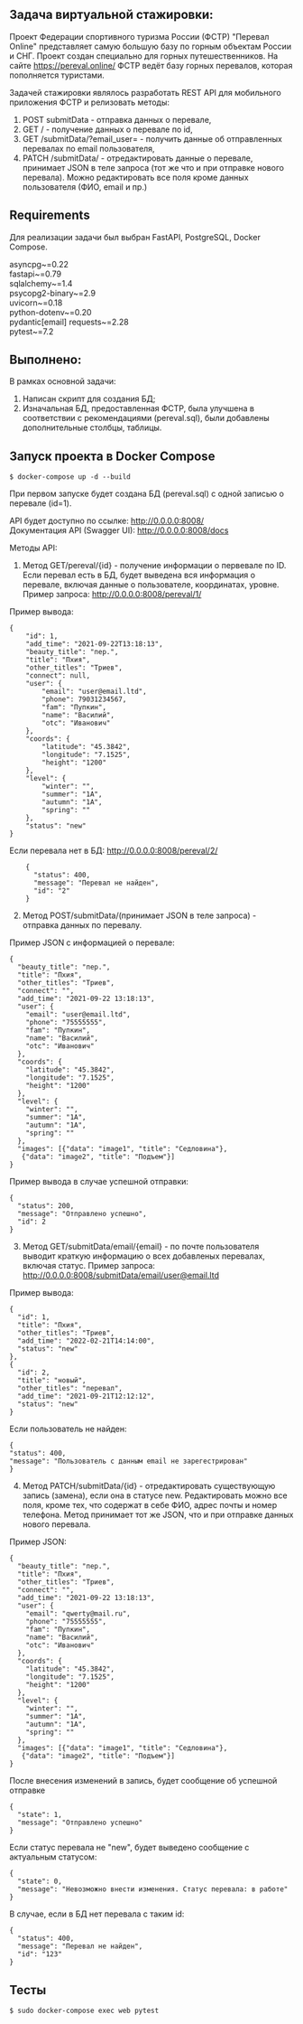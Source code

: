 ## Задача виртуальной стажировки:
Проект Федерации спортивного туризма России (ФСТР) "Перевал Online" представляет
самую большую базу по горным объектам России и СНГ. Проект создан
специально для горных путешественников.
На сайте https://pereval.online/ ФСТР ведёт базу горных перевалов,
которая пополняется туристами.

Задачей стажировки являлось разработать REST API для мобильного приложения ФСТР и релизовать методы:

1. POST submitData - отправка данных о перевале,
2. GET /<id> - получение данных о перевале по id,
3. GET /submitData/?email_user=<email> - получить данные об отправленных перевалах
по email пользователя,
4. PATCH /submitData/<id> - отредактировать данные о перевале, принимает JSON
в теле запроса (тот же что и при отправке нового перевала). Можно редактировать
все поля кроме данных пользователя (ФИО, email и пр.)

## Requirements
Для реализации задачи был выбран FastAPI, PostgreSQL, Docker Compose.

asyncpg~=0.22   
fastapi~=0.79   
sqlalchemy~=1.4     
psycopg2-binary~=2.9    
uvicorn~=0.18   
python-dotenv~=0.20     
pydantic[email] 
requests~=2.28  
pytest~=7.2

## Выполнено:
В рамках основной задачи:
1. Написан скрипт для создания БД;
2. Изначальная БД, предоставленная ФСТР, была улучшена
в соответствии с рекомендациями (pereval.sql), были добавлены дополнительные столбцы, таблицы.


## Запуск проекта в Docker Compose
    $ docker-compose up -d --build
При первом запуске будет создана БД (pereval.sql) с одной записью
о перевале (id=1).

API будет доступно по ссылке: http://0.0.0.0:8008/  
Документация API (Swagger UI): http://0.0.0.0:8008/docs

Методы API:

1. Метод GET/pereval/{id} - получение информации о первевале по ID.
Если перевал есть в БД, будет выведена вся информация о перевале,
включая данные о пользователе, координатах, уровне.
Пример запроса: http://0.0.0.0:8008/pereval/1/

Пример вывода:

    {
        "id": 1,
        "add_time": "2021-09-22T13:18:13",
        "beauty_title": "пер.",
        "title": "Пхия",
        "other_titles": "Триев",
        "connect": null,
        "user": {
            "email": "user@email.ltd",
            "phone": 79031234567,
            "fam": "Пупкин",
            "name": "Василий",
            "otc": "Иванович"
        },
        "coords": {
            "latitude": "45.3842",
            "longitude": "7.1525",
            "height": "1200"
        },
        "level": {
            "winter": "",
            "summer": "1A",
            "autumn": "1A",
            "spring": ""
        },
        "status": "new"
    }

Если перевала нет в БД: http://0.0.0.0:8008/pereval/2/

        {
          "status": 400,
          "message": "Перевал не найден",
          "id": "2"
        }

2. Метод POST/submitData/(принимает JSON в теле запроса) - отправка
данных по перевалу.

Пример JSON с информацией о перевале:

    {
      "beauty_title": "пер.",
      "title": "Пхия",
      "other_titles": "Триев",
      "connect": "",
      "add_time": "2021-09-22 13:18:13",
      "user": {
        "email": "user@email.ltd",
        "phone": "75555555",
        "fam": "Пупкин",
        "name": "Василий",
        "otc": "Иванович"
      },
      "coords": {
        "latitude": "45.3842",
        "longitude": "7.1525",
        "height": "1200"
      },
      "level": {
        "winter": "",
        "summer": "1A",
        "autumn": "1A",
        "spring": ""
      },
      "images": [{"data": "image1", "title": "Сeдловина"},
       {"data": "image2", "title": "Подъем"}]
    }

Пример вывода в случае успешной отправки:

    {
      "status": 200,
      "message": "Отправлено успешно",
      "id": 2
    }



3. Метод GET/submitData/email/{email} - по почте пользователя выводит краткую
информацию о всех добавленых перевалах, включая статус.
Пример запроса: http://0.0.0.0:8008/submitData/email/user@email.ltd 

Пример вывода:

    {
      "id": 1,
      "title": "Пхия",
      "other_titles": "Триев",
      "add_time": "2022-02-21T14:14:00",
      "status": "new"
    },
    {
      "id": 2,
      "title": "новый",
      "other_titles": "перевал",
      "add_time": "2021-09-21T12:12:12",
      "status": "new"
    }

Если пользователь не найден:

    {
    "status": 400,
    "message": "Пользователь с данным email не зарегестрирован"
    }

4. Метод PATCH/submitData/{id} - отредактировать существующую запись
(замена), если она в статусе new.
Редактировать можно все поля, кроме тех, что содержат в себе ФИО,
адрес почты и номер телефона. Метод принимает тот же JSON,
что и при отправке данных нового перевала.

Пример JSON:

    {
      "beauty_title": "пер.",
      "title": "Пхия",
      "other_titles": "Триев",
      "connect": "",
      "add_time": "2021-09-22 13:18:13",
      "user": {
        "email": "qwerty@mail.ru",
        "phone": "75555555",
        "fam": "Пупкин",
        "name": "Василий",
        "otc": "Иванович"
      },
      "coords": {
        "latitude": "45.3842",
        "longitude": "7.1525",
        "height": "1200"
      },
      "level": {
        "winter": "",
        "summer": "1A",
        "autumn": "1A",
        "spring": ""
      },
      "images": [{"data": "image1", "title": "Сeдловина"},
       {"data": "image2", "title": "Подъем"}]
    }

После внесения изменений в запись, будет сообщение об успешной отправке

    {
      "state": 1,
      "message": "Отправлено успешно"
    }

Если статус перевала не "new", будет выведено сообщение с актуальным статусом:

    {
      "state": 0,
      "message": "Невозможно внести изменения. Статус перевала: в работе"
    }

В случае, если в БД нет перевала с таким id:

    {
      "status": 400,
      "message": "Перевал не найден",
      "id": "123"
    }

## Тесты

    $ sudo docker-compose exec web pytest